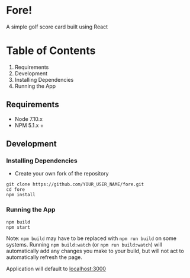 # Fore!

A simple golf score card built using React

# Table of Contents

1. Requirements
1. Development
  1. Installing Dependencies
  1. Running the App

## Requirements

- Node 7.10.x
- NPM 5.1.x +

## Development

### Installing Dependencies

- Create your own fork of the repository

```
git clone https://github.com/YOUR_USER_NAME/fore.git
cd fore
npm install
```

### Running the App

```
npm build
npm start
```
Note: `npm build` may have to be replaced with `npm run build` on some systems. Running `npm build:watch` (or `npm run build:watch`) will automatically add any changes you make to your build, but will not act to automatically refresh the page.

Application will default to [localhost:3000](http://localhost:3000/)
